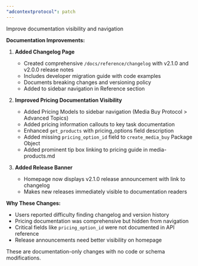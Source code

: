 ```yaml
---
"adcontextprotocol": patch
---
```


Improve documentation visibility and navigation

**Documentation Improvements:**

1. **Added Changelog Page**
   - Created comprehensive `/docs/reference/changelog` with v2.1.0 and v2.0.0 release notes
   - Includes developer migration guide with code examples
   - Documents breaking changes and versioning policy
   - Added to sidebar navigation in Reference section

2. **Improved Pricing Documentation Visibility**
   - Added Pricing Models to sidebar navigation (Media Buy Protocol > Advanced Topics)
   - Added pricing information callouts to key task documentation
   - Enhanced `get_products` with pricing_options field description
   - Added missing `pricing_option_id` field to `create_media_buy` Package Object
   - Added prominent tip box linking to pricing guide in media-products.md

3. **Added Release Banner**
   - Homepage now displays v2.1.0 release announcement with link to changelog
   - Makes new releases immediately visible to documentation readers

**Why These Changes:**

- Users reported difficulty finding changelog and version history
- Pricing documentation was comprehensive but hidden from navigation
- Critical fields like `pricing_option_id` were not documented in API reference
- Release announcements need better visibility on homepage

These are documentation-only changes with no code or schema modifications.
